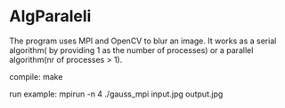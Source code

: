 # AlgParaleli
The program uses MPI and OpenCV to blur an image. It works as a serial algorithm( by providing 1 as the number of processes) or a parallel algorithm(nr of processes > 1).

compile: make

run example: mpirun -n 4 ./gauss_mpi input.jpg output.jpg
